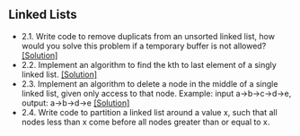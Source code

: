 ## Linked Lists

- 2.1. Write code to remove duplicats from an unsorted linked list, how would you solve this problem if a temporary buffer is not allowed? [[Solution]](../code/2.1.java)
- 2.2. Implement an algorithm to find the kth to last element of a singly linked list. [[Solution]](https://github.com/hxwang/Leetcode/blob/master/code/Remove-Nth-Node-From-End-of-List.java)
- 2.3. Implement an algorithm to delete a node in the middle of a single linked list, given only access to that node.
Example: input a->b->c->d->e, output: a->b->d->e [[Solution]](../code/2.3.java)
- 2.4. Write code to partition a linked list around a value x, such that all nodes less than x come before all nodes greater than or equal to x.
